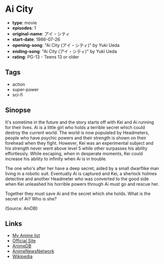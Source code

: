 # Ai City

-   **type**: movie
-   **episodes**: 1
-   **original-name**: アイ・シティ
-   **start-date**: 1986-07-26
-   **opening-song**: "Ai City (アイ・シティ)" by Yuki Ueda
-   **ending-song**: "Ai City (アイ・シティ)" by Yuki Ueda
-   **rating**: PG-13 - Teens 13 or older

## Tags

-   action
-   super-power
-   sci-fi

## Sinopse

It's sometime in the future and the story starts off with Kei and Ai running for their lives. Ai is a little girl who holds a terrible secret which could destroy the current world. The world is now populated by Headmeters, people who have psychic powers and their strength is shown on their forehead when they fight. However, Kei was an experimental subject and his strength never went above level 5 while other surpasses his ability effortlessly. While escaping, when in desperate moments, Kei could increase his ability to infinity when Ai is in trouble.

The one who's after her have a deep secret, aided by a small dwarflike man living in a robotic suit. Eventually Ai is captured and Kei, a sherlock holmes detective and another Headmeter who was converted to the good side when Kei unleashed his horrible powers through Ai must go and rescue her.

Together they must save Ai and the secret which she holds. What is the secret of Ai? Who is she?

(Source: AniDB)

## Links

-   [My Anime list](https://myanimelist.net/anime/5053/Ai_City)
-   [Official Site](http://www.pro-reed.com/works/theatrical/w006.html)
-   [AnimeDB](http://anidb.info/perl-bin/animedb.pl?show=anime&aid=2902)
-   [AnimeNewsNetwork](http://www.animenewsnetwork.com/encyclopedia/anime.php?id=2025)
-   [Wikipedia](http://en.wikipedia.org/wiki/Ai_City#Film_adaption)
